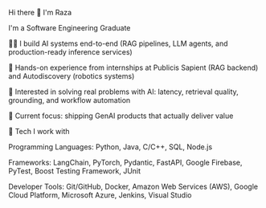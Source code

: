 Hi there 👋 I'm Raza

I'm a Software Engineering Graduate

👨‍💻 I build AI systems end-to-end (RAG pipelines, LLM agents, and production-ready inference services)

🚀 Hands-on experience from internships at Publicis Sapient (RAG backend) and Autodiscovery (robotics systems)

🧠 Interested in solving real problems with AI: latency, retrieval quality, grounding, and workflow automation

🎯 Current focus: shipping GenAI products that actually deliver value

🔧 Tech I work with

Programming Languages: Python, Java, C/C++, SQL, Node.js

Frameworks: LangChain, PyTorch, Pydantic, FastAPI, Google Firebase, PyTest, Boost Testing Framework, JUnit

Developer Tools: Git/GitHub, Docker, Amazon Web Services (AWS), Google Cloud Platform, Microsoft Azure, Jenkins, Visual
Studio
